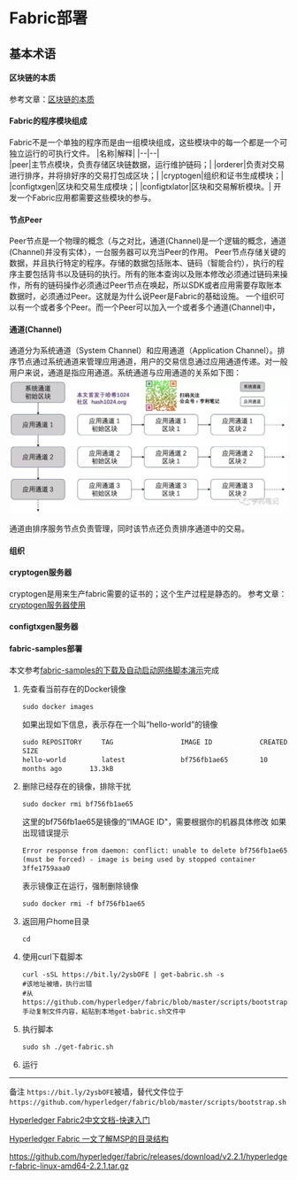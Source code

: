 # Fabric部署
## 基本术语
#### 区块链的本质
参考文章：[区块链的本质](http://www.ruanyifeng.com/blog/2017/12/blockchain-tutorial.html)
<!--TODO 有时间，自己重新组织一遍-->
#### Fabric的程序模块组成
Fabric不是一个单独的程序而是由一组模块组成，这些模块中的每一个都是一个可独立运行的可执行文件。
|名称|解释|
|--|--|   
|peer|主节点模块，负责存储区块链数据，运行维护链码；|
|orderer|负责对交易进行排序，并将排好序的交易打包成区块；|
|cryptogen|组织和证书生成模块；|
|configtxgen|区块和交易生成模块；|
|configtxlator|区块和交易解析模块。|
   开发一个Fabric应用都需要这些模块的参与。
#### 节点Peer
Peer节点是一个物理的概念（与之对比，通道(Channel)是一个逻辑的概念，通道(Channel)并没有实体），一台服务器可以充当Peer的作用。
 Peer节点存储关键的数据，并且执行特定的程序。存储的数据包括账本、链码（智能合约），执行的程序主要包括背书以及链码的执行。所有的账本查询以及账本修改必须通过链码来操作，所有的链码操作必须通过Peer节点在唤起，所以SDK或者应用需要存取账本数据时，必须通过Peer。这就是为什么说Peer是Fabric的基础设施。
一个组织可以有一个或者多个Peer。而一个Peer可以加入一个或者多个通道(Channel)中，
<!--TODO peer的猜测 一个peer节点需要一个docker-->
#### 通道(Channel)
通道分为系统通道（System Channel）和应用通道（Application Channel）。排序节点通过系统通道来管理应用通道，用户的交易信息通过应用通道传递。对一般用户来说，通道是指应用通道。系统通道与应用通道的关系如下图：
![avatar](img/通道.png) 
<!--TODO 发布时，修改图片地址-->
通道由排序服务节点负责管理，同时该节点还负责排序通道中的交易。
#### 组织
#### cryptogen服务器
cryptogen是用来生产fabric需要的证书的；这个生产过程是静态的。
参考文章：[cryptogen服务器使用](https://www.jianshu.com/p/9d031a0606b7)
#### configtxgen服务器

#### fabric-samples部署
本文参考[fabric-samples的下载及自动启动网络脚本演示](https://blog.csdn.net/qq_25870633/article/details/81113464)完成
1. 先查看当前存在的Docker镜像
   ```
   sudo docker images
   ```
   如果出现如下信息，表示存在一个叫“hello-world”的镜像
   ```
   sudo REPOSITORY     TAG                 IMAGE ID            CREATED             SIZE
   hello-world         latest              bf756fb1ae65        10 months ago       13.3kB
   ```
2. 删除已经存在的镜像，排除干扰
   ```
   sudo docker rmi bf756fb1ae65
   ```
   这里的bf756fb1ae65是镜像的“IMAGE ID"，需要根据你的机器具体修改
   如果出现错误提示
   ```
   Error response from daemon: conflict: unable to delete bf756fb1ae65 (must be forced) - image is being used by stopped container 3ffe1759aaa0
   ```
   表示镜像正在运行，强制删除镜像
   ```
   sudo docker rmi -f bf756fb1ae65
   ```
3. 返回用户home目录
   ```
   cd
   ```
4. 使用curl下载脚本
   ```
   curl -sSL https://bit.ly/2ysbOFE | get-babric.sh -s
   #该地址被墙，执行出错
   #从
   https://github.com/hyperledger/fabric/blob/master/scripts/bootstrap.sh
   手动复制文件内容，粘贴到本地get-babric.sh文件中
   ```
   
5. 执行脚本
   ```
   sudo sh ./get-fabric.sh
   ```
6. 运行




---
备注
`https://bit.ly/2ysbOFE`被墙，替代文件位于`https://github.com/hyperledger/fabric/blob/master/scripts/bootstrap.sh`


[Hyperledger Fabric2中文文档-快速入门](https://blog.csdn.net/zhanglingge/article/details/106717738)

[Hyperledger Fabric 一文了解MSP的目录结构](https://blog.csdn.net/zhanglingge/article/details/107484553)



https://github.com/hyperledger/fabric/releases/download/v2.2.1/hyperledger-fabric-linux-amd64-2.2.1.tar.gz